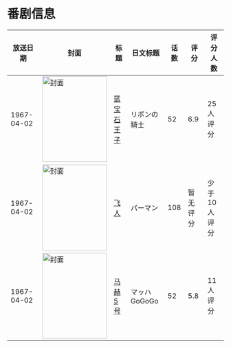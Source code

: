 # 番剧信息

|放送日期|封面|标题|日文标题|话数|评分|评分人数|
|---|---|---|---|---|---|---|
|1967-04-02|<img src="//lain.bgm.tv/pic/cover/c/df/b7/25202_3S1FS.jpg" alt="封面" style="width:150px;height:200px;object-fit:cover;">|[蓝宝石王子](https://bangumi.tv/subject/25202)|リボンの騎士|52|6.9|25人评分|
|1967-04-02|<img src="//lain.bgm.tv/pic/cover/c/26/7a/53804_IBGcP.jpg" alt="封面" style="width:150px;height:200px;object-fit:cover;">|[飞人](https://bangumi.tv/subject/53804)|パーマン|108|暂无评分|少于10人评分|
|1967-04-02|<img src="//lain.bgm.tv/pic/cover/c/7d/bd/95948_jfzZ9.jpg" alt="封面" style="width:150px;height:200px;object-fit:cover;">|[马赫5号](https://bangumi.tv/subject/95948)|マッハGoGoGo|52|5.8|11人评分|
